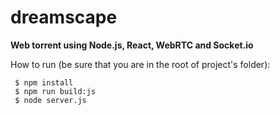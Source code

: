 # dreamscape
__Web torrent using Node.js, React, WebRTC and Socket.io__

How to run (be sure that you are in the root of project's folder):

```shell
 $ npm install
 $ npm run build:js
 $ node server.js
```
